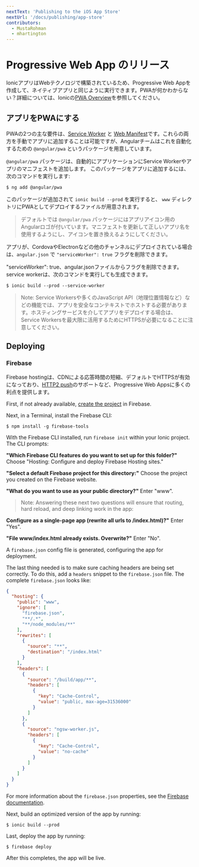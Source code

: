 ```yaml
---
nextText: 'Publishing to the iOS App Store'
nextUrl: '/docs/publishing/app-store'
contributors:
  - MustaRohman
  - mhartington
---
```


# Progressive Web App のリリース

IonicアプリはWebテクノロジで構築されているため、Progressive Web Appを作成して、ネイティブアプリと同じように実行できます。PWAが何かわからない？詳細については、Ionicの<a href="https://ionicframework.com/pwa" target="_blank">PWA Overview</a>を参照してください。

## アプリをPWAにする

PWAの2つの主な要件は、<a href="https://developers.google.com/web/fundamentals/primers/service-workers/" target="_blank">Service Worker</a> と <a href="https://developers.google.com/web/fundamentals/web-app-manifest/" target="_blank">Web Manifest</a>です。これらの両方を手動でアプリに追加することは可能ですが、Angularチームはこれを自動化するための `@angular/pwa` というパッケージを用意しています。

`@angular/pwa` パッケージは、自動的にアプリケーションにService Workerやアプリのマニフェストを追加します。
このパッケージをアプリに追加するには、次のコマンドを実行します:

```shell
$ ng add @angular/pwa
```

このパッケージが追加されて `ionic build --prod` を実行すると、 `www` ディレクトリにPWAとしてデプロイするファイルが用意されます。

> デフォルトでは `@angular/pwa` パッケージにはアプリアイコン用のAngularロゴが付いています。マニフェストを更新して正しいアプリ名を使用するようにし、アイコンを置き換えるようにしてください。

アプリが、CordovaやElectronなどの他のチャンネルにデプロイされている場合は、`angular.json` で `"serviceWorker": true` フラグを削除できます。

"serviceWorker": true、angular.jsonファイルからフラグを削除できます。service workerは、次のコマンドを実行しても生成できます。

```shell
$ ionic build --prod --service-worker
```

> Note: Service Workersや多くのJavaScript API（地理位置情報など）などの機能では、アプリを安全なコンテキストでホストする必要があります。ホスティングサービスを介してアプリをデプロイする場合は、Service Workersを最大限に活用するためにHTTPSが必要になることに注意してください。

## Deploying

### Firebase

Firebase hostingは、CDNによる応答時間の短縮、デフォルトでHTTPSが有効になっており、[HTTP2 push](https://firebase.googleblog.com/2016/09/http2-comes-to-firebase-hosting.html)のサポートなど、Progressive Web Appsに多くの利点を提供します。

First, if not already available, [create the project](https://console.firebase.google.com) in Firebase.

Next, in a Terminal, install the Firebase CLI:

```shell
$ npm install -g firebase-tools
```

With the Firebase CLI installed, run `firebase init` within your Ionic project. The CLI prompts:

**"Which Firebase CLI features do you want to set up for this folder?"**  Choose "Hosting: Configure and deploy Firebase Hosting sites."

**"Select a default Firebase project for this directory:"** Choose the project you created on the Firebase website.

**"What do you want to use as your public directory?"** Enter "www".

> Note: Answering these next two questions will ensure that routing, hard reload, and deep linking work in the app:

**Configure as a single-page app (rewrite all urls to /index.html)?"** Enter "Yes".

**"File www/index.html already exists. Overwrite?"** Enter "No".

A `firebase.json` config file is generated, configuring the app for deployment.

The last thing needed is to make sure caching headers are being set correctly. To do this, add a `headers` snippet to the `firebase.json` file. The complete `firebase.json` looks like:

```json
{
  "hosting": {
    "public": "www",
    "ignore": [
      "firebase.json",
      "**/.*",
      "**/node_modules/**"
    ],
    "rewrites": [
      {
        "source": "**",
        "destination": "/index.html"
      }
    ],
    "headers": [
      {
        "source": "/build/app/**",
        "headers": [
          {
            "key": "Cache-Control",
            "value": "public, max-age=31536000"
          }
        ]
      },
      {
        "source": "ngsw-worker.js",
        "headers": [
          {
            "key": "Cache-Control",
            "value": "no-cache"
          }
        ]
      }
    ]
  }
}
```

For more information about the `firebase.json` properties, see the [Firebase documentation](https://firebase.google.com/docs/hosting/full-config#section-firebase-json).

Next, build an optimized version of the app by running:

```shell
$ ionic build --prod
```

Last, deploy the app by running:

```shell
$ firebase deploy
```

After this completes, the app will be live.

